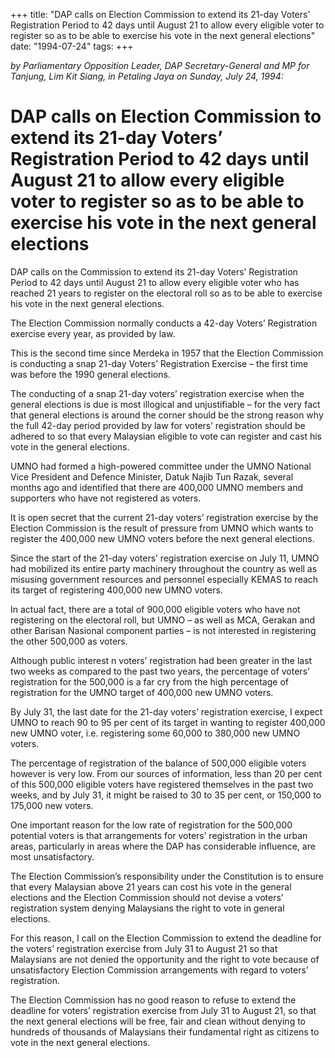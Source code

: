 +++ 
title: "DAP calls on Election Commission to extend its 21-day Voters’ Registration Period to 42 days until August 21 to allow every eligible voter to register so as to be able to exercise his vote in the next general elections"
date: "1994-07-24"
tags:
+++

_by Parliamentary Opposition Leader, DAP Secretary-General and MP for Tanjung, Lim Kit Siang, in Petaling Jaya on Sunday, July 24, 1994:_

# DAP calls on Election Commission to extend its 21-day Voters’ Registration Period to 42 days until August 21 to allow every eligible voter to register so as to be able to exercise his vote in the next general elections

DAP calls on the Commission to extend its 21-day Voters’ Registration Period to 42 days until August 21 to allow every eligible voter who has reached 21 years to register on the electoral roll so as to be able to exercise his vote in the next general elections.</u>

The Election Commission normally conducts a 42-day Voters’ Registration exercise every year, as provided by law.

This is the second time since Merdeka in 1957 that the Election Commission is conducting a snap 21-day Voters’ Registration Exercise – the first time was before the 1990 general elections.

The conducting of a snap 21-day voters’ registration exercise when the general elections is due is most illogical and unjustifiable – for the very fact that general elections is around the corner should be the strong reason why the full 42-day period provided by law for voters’ registration should be adhered to so that every Malaysian eligible to vote can register and cast his vote in the general elections.

UMNO had formed a high-powered committee under the UMNO National Vice President and Defence Minister, Datuk Najib Tun Razak, several months ago and identified that there are 400,000 UMNO members and supporters who have not registered as voters.

It is open secret that the current 21-day voters’ registration exercise by the Election Commission is the result of pressure from UMNO which wants to register the 400,000 new UMNO voters before the next general elections.

Since the start of the 21-day voters’ registration exercise on July 11, UMNO had mobilized its entire party machinery throughout the country as well as misusing government resources and personnel especially KEMAS to reach its target of registering 400,000 new UMNO voters.

In actual fact, there are a total of 900,000 eligible voters who have not registering on the electoral roll, but UMNO – as well as MCA, Gerakan and other Barisan Nasional component parties – is not interested in registering the other 500,000 as voters.

Although public interest n voters’ registration had been greater in the last two weeks as compared to the past two years, the percentage of voters’ registration for the 500,000 is a far cry from the high percentage of registration for the UMNO target of 400,000 new UMNO voters.

By July 31, the last date for the 21-day voters’ registration exercise, I expect UMNO to reach 90 to 95 per cent of its target in wanting to register 400,000 new UMNO voter, i.e. registering some 60,000 to 380,000 new UMNO voters.

The percentage of registration of the balance of 500,000 eligible voters however is very low. From our sources of information, less than 20 per cent of this 500,000 eligible voters have registered themselves in the past two weeks, and by July 31, it might be raised to 30 to 35 per cent, or 150,000 to 175,000 new voters.

One important reason for the low rate of registration for the 500,000 potential voters is that arrangements for voters’ registration in the urban areas, particularly in areas where the DAP has considerable influence, are most unsatisfactory.

The Election Commission’s responsibility under the Constitution is to ensure that every Malaysian above 21 years can cost his vote in the general elections and the Election Commission should not devise a voters’ registration system denying Malaysians the right to vote in general elections.

For this reason, I call on the Election Commission to extend the deadline for the voters’ registration exercise from July 31 to August 21 so that Malaysians are not denied the opportunity and the right to vote because of unsatisfactory Election Commission arrangements with regard to voters’ registration.

The Election Commission has no good reason to refuse to extend the deadline for voters’ registration exercise from July 31 to August 21, so that the next general elections will be free, fair and clean without denying to hundreds of thousands of Malaysians their fundamental right as citizens to vote in the next general elections.
 
